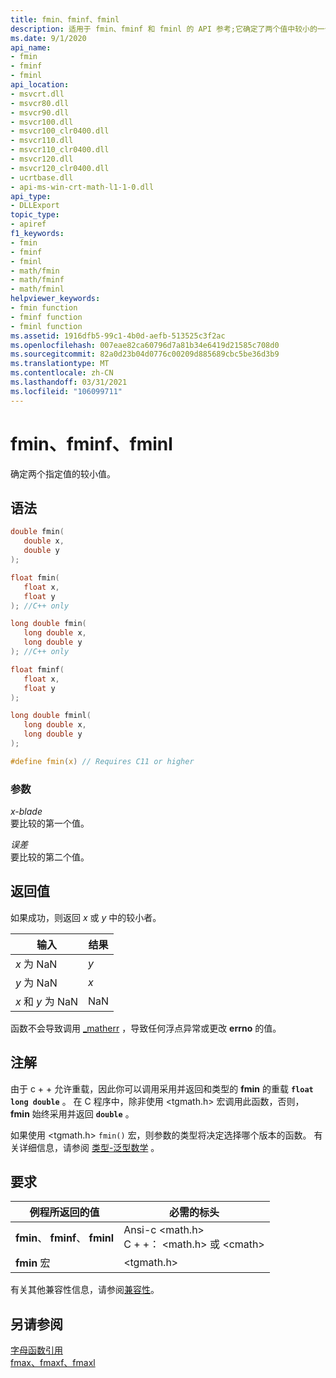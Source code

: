 ```yaml
---
title: fmin、fminf、fminl
description: 适用于 fmin、fminf 和 fminl 的 API 参考;它确定了两个值中较小的一个。
ms.date: 9/1/2020
api_name:
- fmin
- fminf
- fminl
api_location:
- msvcrt.dll
- msvcr80.dll
- msvcr90.dll
- msvcr100.dll
- msvcr100_clr0400.dll
- msvcr110.dll
- msvcr110_clr0400.dll
- msvcr120.dll
- msvcr120_clr0400.dll
- ucrtbase.dll
- api-ms-win-crt-math-l1-1-0.dll
api_type:
- DLLExport
topic_type:
- apiref
f1_keywords:
- fmin
- fminf
- fminl
- math/fmin
- math/fminf
- math/fminl
helpviewer_keywords:
- fmin function
- fminf function
- fminl function
ms.assetid: 1916dfb5-99c1-4b0d-aefb-513525c3f2ac
ms.openlocfilehash: 007eae82ca60796d7a81b34e6419d21585c708d0
ms.sourcegitcommit: 82a0d23b04d0776c00209d885689cbc5be36d3b9
ms.translationtype: MT
ms.contentlocale: zh-CN
ms.lasthandoff: 03/31/2021
ms.locfileid: "106099711"
---
```

# <a name="fmin-fminf-fminl"></a>fmin、fminf、fminl

确定两个指定值的较小值。

## <a name="syntax"></a>语法

```C
double fmin(
   double x,
   double y
);

float fmin(
   float x,
   float y
); //C++ only

long double fmin(
   long double x,
   long double y
); //C++ only

float fminf(
   float x,
   float y
);

long double fminl(
   long double x,
   long double y
);

#define fmin(x) // Requires C11 or higher
```

### <a name="parameters"></a>参数

*x-blade*\
要比较的第一个值。

*误差*\
要比较的第二个值。

## <a name="return-value"></a>返回值

如果成功，则返回 *x* 或 *y* 中的较小者。

|输入|结果|
|-----------|------------|
|*x* 为 NaN|*y*|
|*y* 为 NaN|*x*|
|*x* 和 *y* 为 NaN|NaN|

函数不会导致调用 [_matherr](matherr.md) ，导致任何浮点异常或更改 **errno** 的值。

## <a name="remarks"></a>注解

由于 c + + 允许重载，因此你可以调用采用并返回和类型的 **fmin** 的重载 **`float`** **`long double`** 。 在 C 程序中，除非使用 \<tgmath.h> 宏调用此函数，否则， **fmin** 始终采用并返回 **`double`** 。

如果使用 \<tgmath.h> `fmin()` 宏，则参数的类型将决定选择哪个版本的函数。 有关详细信息，请参阅 [类型-泛型数学](../../c-runtime-library/tgmath.md) 。

## <a name="requirements"></a>要求

|例程所返回的值|必需的标头|
|-------------|---------------------|
|**fmin**、 **fminf**、 **fminl**|Ansi-c \<math.h><br />C + +： \<math.h> 或 \<cmath>|
|**fmin** 宏 | \<tgmath.h> |

有关其他兼容性信息，请参阅[兼容性](../../c-runtime-library/compatibility.md)。

## <a name="see-also"></a>另请参阅

[字母函数引用](crt-alphabetical-function-reference.md)<br/>
[fmax、fmaxf、fmaxl](fmax-fmaxf-fmaxl.md)<br/>
